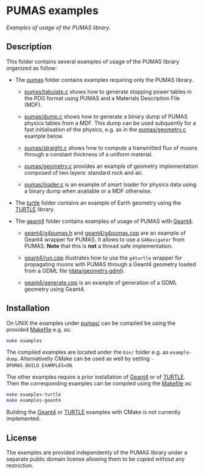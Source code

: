 # PUMAS examples
*Examples of usage of the PUMAS library.*

## Description

This folder contains several examples of usage of the PUMAS library organized
as follow:

-   The [pumas](pumas) folder contains examples requiring only the PUMAS
    library.

    -   [pumas/tabulate.c](pumas/tabulate.c) shows how to generate stopping
        power tables in the PDG format using PUMAS and a Materials Description
        File (MDF).

    -   [pumas/dump.c](pumas/dump.c) shows how to generate a binary dump of
        PUMAS physics tables from a MDF. This dump can be used subquently for a
        fast initialisation of the physics, e.g. as in the
        [pumas/geometry.c](pumas/geometry.c) example below.

    -   [pumas/straight.c](pumas/straight.c) shows how to compute a transmitted
        flux of muons through a constant thickness of a uniform material.

    -   [pumas/geometry.c](pumas/geometry.c) provides an example of geometry
        implementation composed of two layers: standard rock and air.

    -   [pumas/loader.c](pumas/straight.c) is an example of smart loader for
        physics data using a binary dump when available or a MDF otherwise.

-   The [turtle](turtle) folder contains an example of Earth geometry
    using the [TURTLE][TURTLE] library.

-   The [geant4](geant4) folder contains examples of usage of PUMAS with
    [Geant4][Geant4].

    - [geant4/g4pumas.h](geant4/g4pumas.h) and
      [geant4/g4pumas.cpp](geant4/g4pumas.cpp) are an example of Geant4 wrapper
      for PUMAS. It allows to use a `G4Navigator` from PUMAS. **Note** that this
      is **not** a thread safe implementation.

    - [geant4/run.cpp](geant4/run.cpp) illustrates how to use the `g4turtle`
      wrapper for propagating muons with PUMAS through a Geant4 geometry loaded
      from a GDML file ([data/geometry.gdml](data/geometry.gdml)).

    - [geant4/generate.cpp](geant4/generate.cpp) is an example of generation
       of a GDML geometry using Geant4.

## Installation

On UNIX the examples under [pumas/](pumas/) can be compiled be using the
provided [Makefile](../Makefile) e.g. as:
```bash
make examples
```
The compiled examples are located under the `bin/` folder e.g. as
`example-dump`.  Alternativelly CMake can be used as well by setting
`-DPUMAS_BUILD_EXAMPLES=ON`.

The other examples require a prior installation of [Geant4][Geant4] or of
[TURTLE][TURTLE]. Then the corresponding examples can be compiled using the
[Makefile](../Makefile) as:
```bash
make examples-turtle
make examples-geant4
```
Building the [Geant4][Geant4] or [TURTLE][TURTLE] examples with CMake is not
currently implemented.

## License
The examples are provided independently of the PUMAS library under a separate
public domain license allowing them to be copied without any restriction.


[Geant4]: https://geant4.web.cern.ch
[TURTLE]: https://niess.github.io/turtle-pages

